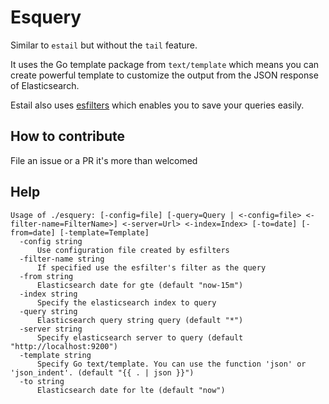 # Esquery

Similar to `estail` but without the `tail` feature.

It uses the Go template package from `text/template` which means you can create powerful template to customize the output
from the JSON response of Elasticsearch.

Estail also uses [esfilters](https://github.com/tehmoon/estools/esfilters) which enables you to save your queries easily.

## How to contribute

File an issue or a PR it's more than welcomed

## Help

```
Usage of ./esquery: [-config=file] [-query=Query | <-config=file> <-filter-name=FilterName>] <-server=Url> <-index=Index> [-to=date] [-from=date] [-template=Template]
  -config string
      Use configuration file created by esfilters
  -filter-name string
      If specified use the esfilter's filter as the query
  -from string
      Elasticsearch date for gte (default "now-15m")
  -index string
      Specify the elasticsearch index to query
  -query string
      Elasticsearch query string query (default "*")
  -server string
      Specify elasticsearch server to query (default "http://localhost:9200")
  -template string
      Specify Go text/template. You can use the function 'json' or 'json_indent'. (default "{{ . | json }}")
  -to string
      Elasticsearch date for lte (default "now")
```
